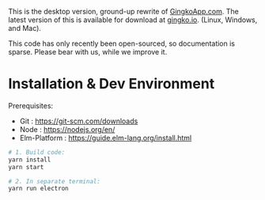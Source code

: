 This is the desktop version, ground-up rewrite of [GingkoApp.com](https://gingkoapp.com). The latest version of this is available for download at [gingko.io](https://gingko.io). (Linux, Windows, and Mac).

This code has only recently been open-sourced, so documentation is sparse.
Please bear with us, while we improve it.

# Installation & Dev Environment

Prerequisites:

* Git : https://git-scm.com/downloads
* Node : https://nodejs.org/en/
* Elm-Platform : https://guide.elm-lang.org/install.html

```bash
# 1. Build code:
yarn install
yarn start

# 2. In separate terminal:
yarn run electron
```
